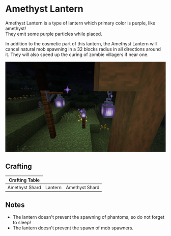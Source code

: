 # Amethyst Lantern

<!--description:Learn everything about the Amethyst Lantern, a very cute and practical lantern.-->
<!--thumbnail:images/amethyst_lantern.png-->

Amethyst Lantern is a type of lantern which primary color is purple, like amethyst!  
They emit some purple particles while placed.

In addition to the cosmetic part of this lantern, the Amethyst Lantern will cancel natural mob spawning in a 32 blocks radius in all directions around it.
They will also speed up the curing of zombie villagers if near one.

![Amethyst Lantern](../images/amethyst_lantern.png)

## Crafting

<table class="crafting-grid">
<thead>
    <th>Crafting Table</th>
</thead>
<tbody>
    <tr>
        <td>Amethyst Shard</td>
        <td>Lantern</td>
        <td>Amethyst Shard</td>
    </tr>
</tbody>
</table>

## Notes

 - The lantern doesn't prevent the spawning of phantoms, so do not forget to sleep!
 - The lantern doesn't prevent the spawn of mob spawners.
